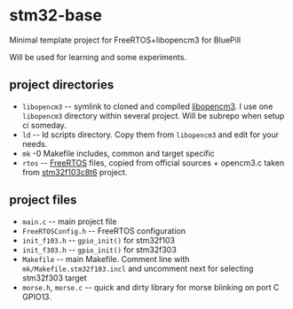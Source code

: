 # stm32-base

Minimal template project for FreeRTOS+libopencm3 for BluePill

Will be used for learning and some experiments.

## project directories

  * `libopencm3` -- symlink to cloned and compiled [libopencm3](https://github.com/libopencm3/libopencm3).
I use one `libopencm3` directory within several project. Will be subrepo when setup ci someday.
  * `ld` -- ld scripts directory. Copy them from `libopencm3` and edit for your needs.
  * `mk` -0 Makefile includes, common and target specific
  * `rtos` -- [FreeRTOS](https://freertos.org/) files, copied from official sources + opencm3.c taken from [stm32f103c8t6](https://github.com/ve3wwg/stm32f103c8t6) project.

## project files

  * `main.c` -- main project file
  * `FreeRTOSConfig.h` -- FreeRTOS configuration
  * `init_f103.h` -- `gpio_init()` for stm32f103
  * `init_f303.h` -- `gpio_init()` for stm32f303
  * `Makefile` -- main Makefile. Comment line with `mk/Makefile.stm32f103.incl` and uncomment next for selecting stm32f303 target
  * `morse.h`, `morse.c` -- quick and dirty library for morse blinking on port C GPIO13.



